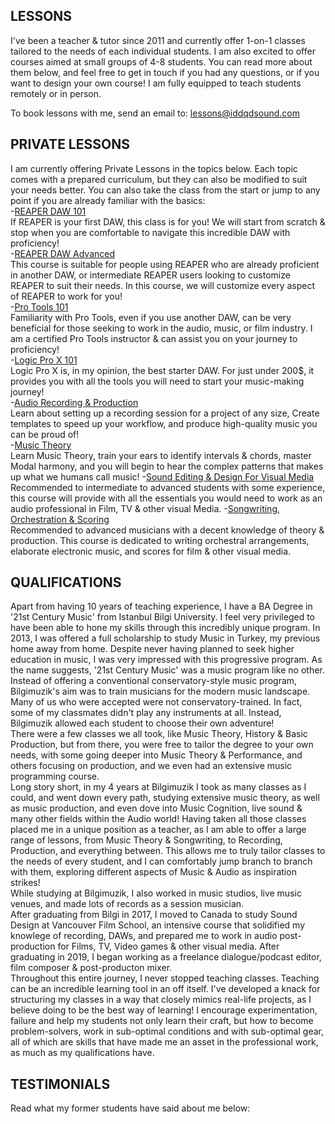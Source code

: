 ## LESSONS  
I've been a teacher & tutor since 2011 and currently offer 1-on-1 classes tailored to the needs of each individual students. I am also excited to offer courses aimed at small groups of 4-8 students. You can read more about them below, and feel free to get in touch if you had any questions, or if you want to design your own course! I am fully equipped to teach students remotely or in person.

To book lessons with me, send an email to: lessons@iddqdsound.com

## PRIVATE LESSONS  
I am currently offering Private Lessons in the topics below. Each topic comes with a prepared curriculum, but they can also be modified to suit your needs better. You can also take the class from the start or jump to any point if you are already familiar with the basics:  
-[REAPER DAW 101](https://www.iddqdsound.com/lessons/REAPER101)  
 If REAPER is your first DAW, this class is for you! We will start from scratch & stop when you are comfortable to navigate this incredible DAW with proficiency!  
-[REAPER DAW Advanced](https://www.iddqdsound.com/lessons/REAPER201)  
 This course is suitable for people using REAPER who are already proficient in another DAW, or intermediate REAPER users looking to customize REAPER to suit their needs. In this course, we will customize every aspect of REAPER to work for you!  
-[Pro Tools 101](https://www.iddqdsound.com/lessons/PT)  
 Familiarity with Pro Tools, even if you use another DAW, can be very beneficial for those seeking to work in the audio, music, or film industry. I am a certified Pro Tools instructor & can assist you on your journey to proficiency!  
-[Logic Pro X 101](https://www.iddqdsound.com/lessons/LPX)  
 Logic Pro X is, in my opinion, the best starter DAW. For just under 200$, it provides you with all the tools you will need to start your music-making journey!  
-[Audio Recording & Production](https://www.iddqdsound.com/lessons/production)  
 Learn about setting up a recording session for a project of any size, Create templates to speed up your workflow, and produce high-quality music you can be proud of!  
-[Music Theory](https://www.iddqdsound.com/lessons/theory)  
 Learn Music Theory, train your ears to identify intervals & chords, master Modal harmony, and you will begin to hear the complex patterns that makes up what we humans call music!
-[Sound Editing & Design For Visual Media](https://www.iddqdsound.com/lessons/SoundDesign)  
 Recommended to intermediate to advanced students with some experience, this course will provide with all the essentials you would need to work as an audio professional in Film, TV & other visual Media.
-[Songwriting, Orchestration & Scoring](https://www.iddqdsound.com/lessons/Scoring)  
 Recommended to advanced musicians with a decent knowledge of theory & production. This course is dedicated to writing orchestral arrangements, elaborate electronic music, and scores for film & other visual media.

## QUALIFICATIONS  
Apart from having 10 years of teaching experience, I have a BA Degree in '21st Century Music' from Istanbul Bilgi University. I feel very privileged to have been able to hone my skills through this incredibly unique program. In 2013, I was offered a full scholarship to study Music in Turkey, my previous home away from home. Despite never having planned to seek higher education in music, I was very impressed with this progressive program. As the name suggests, '21st Century Music' was a music program like no other. Instead of offering a conventional conservatory-style music program, Bilgimuzik's aim was to train musicians for the modern music landscape. Many of us who were accepted were not conservatory-trained. In fact, some of my classmates didn't play any instruments at all. Instead, Bilgimuzik allowed each student to choose their own adventure!  
There were a few classes we all took, like Music Theory, History & Basic Production, but from there, you were free to tailor the degree to your own needs, with some going deeper into Music Theory & Performance, and others focusing on production, and we even had an extensive music programming course.  
Long story short, in my 4 years at Bilgimuzik I took as many classes as I could, and went down every path, studying extensive music theory, as well as music production, and even dove into Music Cognition, live sound & many other fields within the Audio world! Having taken all those classes placed me in a unique position as a teacher, as I am able to offer a large range of lessons, from Music Theory & Songwriting, to Recording, Production, and everything between. This allows me to truly tailor classes to the needs of every student, and I can comfortably jump branch to branch with them, exploring different aspects of Music & Audio as inspiration strikes!  
While studying at Bilgimuzik, I also worked in music studios, live music venues, and made lots of records as a session musician.  
After graduating from Bilgi in 2017, I moved to Canada to study Sound Design at Vancouver Film School, an intensive course that solidified my knowlege of recording, DAWs, and prepared me to work in audio post-production for Films, TV, Video games & other visual media. After graduating in 2019, I began working as a freelance dialogue/podcast editor, film composer & post-producton mixer.  
Throughout this entire journey, I never stopped teaching classes. Teaching can be an incredible learning tool in an off itself. I've developed a knack for structuring my classes in a way that closely mimics real-life projects, as I believe doing to be the best way of learning! I encourage experimentation, failure and help my students not only learn their craft, but how to become problem-solvers, work in sub-optimal conditions and with sub-optimal gear, all of which are skills that have made me an asset in the professional work, as much as my qualifications have.

## TESTIMONIALS  
Read what my former students have said about me below:
